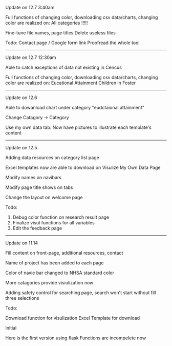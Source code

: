 Update on 12.7 3:40am

Full functions of changing color, downloading csv data/charts, changing color are realized on:
    All categories !!!!! 

Fine-tune file names, page titles
Delete useless files

Todo:
Contact page / Google form link
Proofread the whole tool

------------------------     ----------------------------

Update on 12.7 12:30am

Able to catch exceptions of data not existing in Cencus

Full functions of changing color, downloading csv data/charts, changing color are realized on:
    Eucational Attainment
    Children in Foster

------------------------     ----------------------------

Update on 12.6

Able to dowanload chart under category "eudctaional attainment"

Change Catagory -> Category

Use my own data tab: Now have pictures to illustrate each template's content

------------------------     ----------------------------
Update on 12.5

Adding data resources on category list page

Excel templates now are able to download on Visulize My Own Data Page

Modify names on navibars

Modify page title shows on tabs

Change the layout on welcome page

Todo:
1. Debug color function on research result page
2. Finalize visul functions for all variables
3. Edit the feedback page

------------------------     ----------------------------
Update on 11.14

Fill content on front-page, additional resources, contact

Name of project has been added to each page

Color of navie bar changed to NHSA standard color

More catagories provide visiulization now

Adding safety control for searching page, search won't start without fill three selections

Todo:

Download function for visulization
Excel Template for download

Initial

Here is the first version using flask
Functions are incompelete now 

